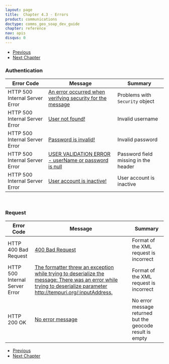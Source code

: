 ```yaml
---
layout: page
title:  Chapter 4.3 - Errors
product: communications
doctype: comms_geo_soap_dev_guide
chapter: reference
nav: apis
disqus: 0
---
```


<ul class="pager">
  <li class="previous"><a href="/communications/dev-guide_geo_soap/reference/fault"><i class="glyphicon glyphicon-chevron-left"></i>Previous</a></li>
  <li class="next"><a href="/communications/dev-guide_geo_soap/geocode-offline/">Next Chapter<i class="glyphicon glyphicon-chevron-right"></i></a></li>
</ul>

<h3>Authentication</h3>
<div class="mobile-table">
  <table class="styled-table">
    <thead>
      <tr>
        <th>Error Code</th>
        <th>Message</th>
        <th>Summary</th>
      </tr>
    </thead>
    <tbody>
      <tr>
        <td>HTTP 500 Internal Server Error</td>
        <td><a class="dev-guide-link" href="/communications/dev-guide_geo_soap/reference/errors/invalid-security/">An error occurred when verifying security for the message</a></td>
        <td>Problems with <code>Security</code> object</td>
      </tr>
      <tr>
        <td>HTTP 500 Internal Server Error</td>
        <td><a class="dev-guide-link" href="/communications/dev-guide_geo_soap/reference/errors/user-not-found/">User not found!</a></td>
        <td>Invalid username</td>
      </tr>
      <tr>
        <td>HTTP 500 Internal Server Error</td>
        <td><a class="dev-guide-link" href="/communications/dev-guide_geo_soap/reference/errors/password-is-invalid/">Password is invalid!</a></td>
        <td>Invalid password</td>
      </tr>
      <tr>
        <td>HTTP 500 Internal Server Error</td>
        <td><a class="dev-guide-link" href="/communications/dev-guide_geo_soap/reference/errors/user-validation-error/">USER VALIDATION ERROR - userName or password is null</a></td>
        <td>Password field missing in the header</td>
      </tr>
      <tr>
        <td>HTTP 500 Internal Server Error</td>
        <td><a class="dev-guide-link" href="/communications/dev-guide_geo_soap/reference/errors/user-account-is-inactive/">User account is inactive!</a></td>
        <td>User account is inactive</td>
      </tr>
    </tbody>
  </table>
</div>
<br/>
<h3>Request</h3>
<div class="mobile-table">
  <table class="styled-table">
    <thead>
      <tr>
        <th>Error Code</th>
        <th>Message</th>
        <th>Summary</th>
      </tr>
    </thead>
    <tbody>      
      <tr>
        <td>HTTP 400 Bad Request</td>
        <td><a class="dev-guide-link" href="/communications/dev-guide_geo_soap/reference/errors/400-bad-request/">400 Bad Request</a></td>
        <td>Format of the XML request is incorrect</td>
      </tr>
      <tr>
        <td>HTTP 500 Internal Server Error</td>
        <td><a class="dev-guide-link" href="/communications/dev-guide_geo_soap/reference/errors/deserialization-failed/">The formatter threw an exception while trying to deserialize the message: There was an error while trying to deserialize parameter http://tempuri.org/:inputAddress.</a></td>
        <td>Format of the XML request is incorrect</td>
      </tr>
      <tr>
        <td>HTTP 200 OK</td>
        <td><a class="dev-guide-link" href="/communications/dev-guide_geo_soap/reference/errors/empty-result/">No error message</a></td>
        <td>No error message returned but the geocode result is empty</td>
      </tr>
    </tbody>
  </table>
</div>

<ul class="pager">
  <li class="previous"><a href="/communications/dev-guide_geo_soap/reference/fault"><i class="glyphicon glyphicon-chevron-left"></i>Previous</a></li>
  <li class="next"><a href="/communications/dev-guide_geo_soap/geocode-offline/">Next Chapter<i class="glyphicon glyphicon-chevron-right"></i></a></li>
</ul>